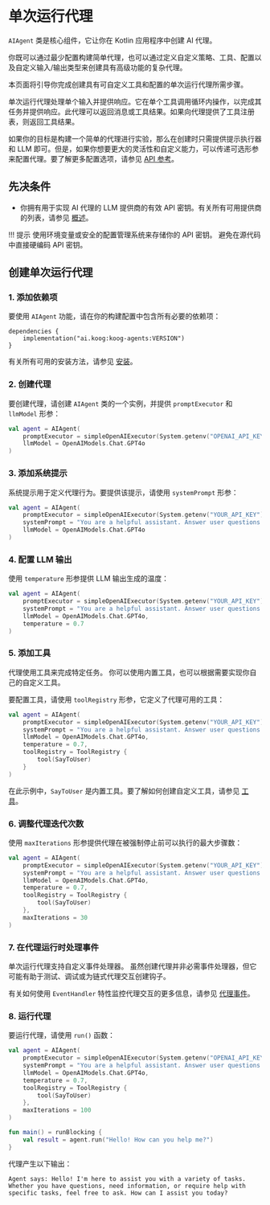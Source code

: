 # 单次运行代理

`AIAgent` 类是核心组件，它让你在 Kotlin 应用程序中创建 AI 代理。

你既可以通过最少配置构建简单代理，也可以通过定义自定义策略、工具、配置以及自定义输入/输出类型来创建具有高级功能的复杂代理。

本页面将引导你完成创建具有可自定义工具和配置的单次运行代理所需步骤。

单次运行代理处理单个输入并提供响应。它在单个工具调用循环内操作，以完成其任务并提供响应。此代理可以返回消息或工具结果。如果向代理提供了工具注册表，则返回工具结果。

如果你的目标是构建一个简单的代理进行实验，那么在创建时只需提供提示执行器和 LLM 即可。但是，如果你想要更大的灵活性和自定义能力，可以传递可选形参来配置代理。要了解更多配置选项，请参见 [API 参考](https://api.koog.ai/agents/agents-core/ai.koog.agents.core.agent/-a-i-agent/-a-i-agent.html)。

## 先决条件

- 你拥有用于实现 AI 代理的 LLM 提供商的有效 API 密钥。有关所有可用提供商的列表，请参见 [概述](index.md)。

!!! 提示
    使用环境变量或安全的配置管理系统来存储你的 API 密钥。
    避免在源代码中直接硬编码 API 密钥。

## 创建单次运行代理

### 1. 添加依赖项

要使用 `AIAgent` 功能，请在你的构建配置中包含所有必要的依赖项：

```
dependencies {
    implementation("ai.koog:koog-agents:VERSION")
}
```

有关所有可用的安装方法，请参见 [安装](index.md#installation)。

### 2. 创建代理 

要创建代理，请创建 `AIAgent` 类的一个实例，并提供 `promptExecutor` 和 `llmModel` 形参：

<!--- INCLUDE
import ai.koog.agents.core.agent.AIAgent
import ai.koog.prompt.executor.clients.openai.OpenAIModels
import ai.koog.prompt.executor.llms.all.simpleOpenAIExecutor
-->
```kotlin
val agent = AIAgent(
    promptExecutor = simpleOpenAIExecutor(System.getenv("OPENAI_API_KEY")),
    llmModel = OpenAIModels.Chat.GPT4o
)
```
<!--- KNIT example-single-run-01.kt -->

### 3. 添加系统提示

系统提示用于定义代理行为。要提供该提示，请使用 `systemPrompt` 形参：

<!--- INCLUDE
import ai.koog.agents.core.agent.AIAgent
import ai.koog.prompt.executor.clients.openai.OpenAIModels
import ai.koog.prompt.executor.llms.all.simpleOpenAIExecutor
-->
```kotlin
val agent = AIAgent(
    promptExecutor = simpleOpenAIExecutor(System.getenv("YOUR_API_KEY")),
    systemPrompt = "You are a helpful assistant. Answer user questions concisely.",
    llmModel = OpenAIModels.Chat.GPT4o
)
```
<!--- KNIT example-single-run-02.kt -->

### 4. 配置 LLM 输出

使用 `temperature` 形参提供 LLM 输出生成的温度：

<!--- INCLUDE
import ai.koog.agents.core.agent.AIAgent
import ai.koog.prompt.executor.clients.openai.OpenAIModels
import ai.koog.prompt.executor.llms.all.simpleOpenAIExecutor
-->
```kotlin
val agent = AIAgent(
    promptExecutor = simpleOpenAIExecutor(System.getenv("YOUR_API_KEY")),
    systemPrompt = "You are a helpful assistant. Answer user questions concisely.",
    llmModel = OpenAIModels.Chat.GPT4o,
    temperature = 0.7
)
```
<!--- KNIT example-single-run-03.kt -->

### 5. 添加工具

代理使用工具来完成特定任务。
你可以使用内置工具，也可以根据需要实现你自己的自定义工具。

要配置工具，请使用 `toolRegistry` 形参，它定义了代理可用的工具：

<!--- INCLUDE
import ai.koog.agents.core.agent.AIAgent
import ai.koog.agents.core.tools.ToolRegistry
import ai.koog.agents.ext.tool.SayToUser
import ai.koog.prompt.executor.clients.openai.OpenAIModels
import ai.koog.prompt.executor.llms.all.simpleOpenAIExecutor
-->
```kotlin
val agent = AIAgent(
    promptExecutor = simpleOpenAIExecutor(System.getenv("YOUR_API_KEY")),
    systemPrompt = "You are a helpful assistant. Answer user questions concisely.",
    llmModel = OpenAIModels.Chat.GPT4o,
    temperature = 0.7,
    toolRegistry = ToolRegistry {
        tool(SayToUser)
    }
)
```
<!--- KNIT example-single-run-04.kt -->
在此示例中，`SayToUser` 是内置工具。要了解如何创建自定义工具，请参见 [工具](tools-overview.md)。

### 6. 调整代理迭代次数

使用 `maxIterations` 形参提供代理在被强制停止前可以执行的最大步骤数：

<!--- INCLUDE
import ai.koog.agents.core.agent.AIAgent
import ai.koog.agents.core.tools.ToolRegistry
import ai.koog.agents.ext.tool.SayToUser
import ai.koog.prompt.executor.clients.openai.OpenAIModels
import ai.koog.prompt.executor.llms.all.simpleOpenAIExecutor
-->
```kotlin
val agent = AIAgent(
    promptExecutor = simpleOpenAIExecutor(System.getenv("YOUR_API_KEY")),
    systemPrompt = "You are a helpful assistant. Answer user questions concisely.",
    llmModel = OpenAIModels.Chat.GPT4o,
    temperature = 0.7,
    toolRegistry = ToolRegistry {
        tool(SayToUser)
    },
    maxIterations = 30
)
```
<!--- KNIT example-single-run-05.kt -->

### 7. 在代理运行时处理事件

单次运行代理支持自定义事件处理器。
虽然创建代理并非必需事件处理器，但它可能有助于测试、调试或为链式代理交互创建钩子。

有关如何使用 `EventHandler` 特性监控代理交互的更多信息，请参见 [代理事件](agent-events.md)。

### 8. 运行代理

要运行代理，请使用 `run()` 函数：

<!--- INCLUDE
import ai.koog.agents.core.agent.AIAgent
import ai.koog.agents.core.tools.ToolRegistry
import ai.koog.agents.ext.tool.SayToUser
import ai.koog.prompt.executor.clients.openai.OpenAIModels
import ai.koog.prompt.executor.llms.all.simpleOpenAIExecutor
import kotlinx.coroutines.runBlocking
-->
```kotlin
val agent = AIAgent(
    promptExecutor = simpleOpenAIExecutor(System.getenv("OPENAI_API_KEY")),
    systemPrompt = "You are a helpful assistant. Answer user questions concisely.",
    llmModel = OpenAIModels.Chat.GPT4o,
    temperature = 0.7,
    toolRegistry = ToolRegistry {
        tool(SayToUser)
    },
    maxIterations = 100
)

fun main() = runBlocking {
    val result = agent.run("Hello! How can you help me?")
}
```
<!--- KNIT example-single-run-06.kt -->

代理产生以下输出：

```
Agent says: Hello! I'm here to assist you with a variety of tasks. Whether you have questions, need information, or require help with specific tasks, feel free to ask. How can I assist you today?
